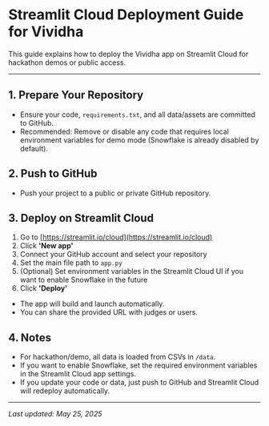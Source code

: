 # Streamlit Cloud Deployment Guide for Vividha

This guide explains how to deploy the Vividha app on Streamlit Cloud for hackathon demos or public access.

---

## 1. Prepare Your Repository
- Ensure your code, `requirements.txt`, and all data/assets are committed to GitHub.
- Recommended: Remove or disable any code that requires local environment variables for demo mode (Snowflake is already disabled by default).

## 2. Push to GitHub
- Push your project to a public or private GitHub repository.

## 3. Deploy on Streamlit Cloud
1. Go to [https://streamlit.io/cloud](https://streamlit.io/cloud)
2. Click **'New app'**
3. Connect your GitHub account and select your repository
4. Set the main file path to `app.py`
5. (Optional) Set environment variables in the Streamlit Cloud UI if you want to enable Snowflake in the future
6. Click **'Deploy'**

- The app will build and launch automatically.
- You can share the provided URL with judges or users.

## 4. Notes
- For hackathon/demo, all data is loaded from CSVs in `/data`.
- If you want to enable Snowflake, set the required environment variables in the Streamlit Cloud app settings.
- If you update your code or data, just push to GitHub and Streamlit Cloud will redeploy automatically.

---

*Last updated: May 25, 2025*
